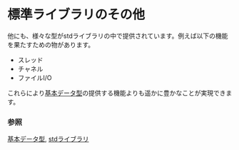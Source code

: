 <!--
# Std misc
-->
# 標準ライブラリのその他

<!--
Many other types are provided by the std library to support
things such as:
-->
他にも、様々な型がstdライブラリの中で提供されています。例えば以下の機能を果たすための物があります。

<!--
* Threads
* Channels
* File I/O
-->
* スレッド
* チャネル
* ファイルI/O

<!--
These expand beyond what the [primitives] provide.
-->
これらにより[基本データ型][primitives]の提供する機能よりも遥かに豊かなことが実現できます。

<!--
### See also:
-->
### 参照

<!--
[primitives] and [the std library][std]
-->
[基本データ型][primitives], [stdライブラリ][std]

[primitives]: primitives.md
[std]: https://doc.rust-lang.org/std/
